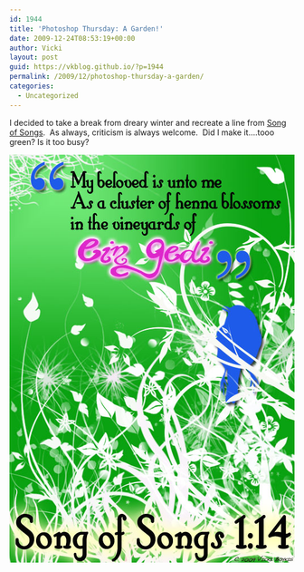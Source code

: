 ```yaml
---
id: 1944
title: 'Photoshop Thursday: A Garden!'
date: 2009-12-24T08:53:19+00:00
author: Vicki
layout: post
guid: https://vkblog.github.io/?p=1944
permalink: /2009/12/photoshop-thursday-a-garden/
categories:
  - Uncategorized
---
```

I decided to take a break from dreary winter and recreate a line from [Song of Songs](http://en.wikipedia.org/wiki/Song_of_Songs).  As always, criticism is always welcome.  Did I make it&#8230;.tooo green? Is it too busy?

[<img class="aligncenter size-full wp-image-1925" title="Song of Songs_v2" src="https://raw.githubusercontent.com/vkblog/vkblog.github.io/master/public/img/2009/12/Song-of-Songs_v2.jpg" alt="Song of Songs_v2" width="504" height="720" />](https://raw.githubusercontent.com/vkblog/vkblog.github.io/master/public/img/2009/12/Song-of-Songs_v2.jpg)